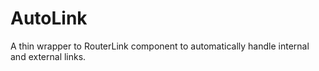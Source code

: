 # AutoLink
A thin wrapper to RouterLink component to automatically handle internal and external links.
